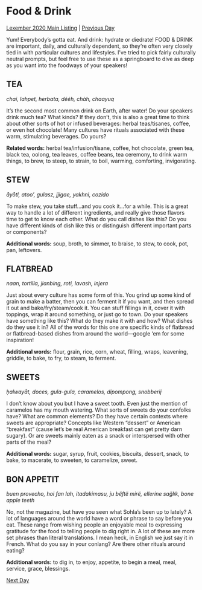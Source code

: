 # Food & Drink
[Lexember 2020 Main Listing](../../toc_lex20) | [Previous Day](10)

Yum! Everybody’s gotta eat. And drink: hydrate or diedrate! FOOD & DRINK are important, daily, and culturally dependent, so they’re often very closely tied in with particular cultures and lifestyles. I’ve tried to pick fairly culturally neutral prompts, but feel free to use these as a springboard to dive as deep as you want into the foodways of your speakers!

## TEA

_chai, lahpet, herbata, dééh, chàh, chaayuq_

It’s the second most common drink on Earth, after water! Do your speakers drink much tea? What kinds? If they don’t, this is also a great time to think about other sorts of hot or infused beverages: herbal teas/tisanes, coffee, or even hot chocolate! Many cultures have rituals associated with these warm, stimulating beverages. Do yours?

**Related words:** herbal tea/infusion/tisane, coffee, hot chocolate, green tea, black tea, oolong, tea leaves, coffee beans, tea ceremony, to drink warm things, to brew, to steep, to strain, to boil, warming, comforting, invigorating.

## STEW

_āyōtl, atoo’, gulasz, jjigae, yakhni, cozido_

To make stew, you take stuff...and you cook it...for a while. This is a great way to handle a lot of different ingredients, and really give those flavors time to get to know each other. What do you call dishes like this? Do you have different kinds of dish like this or distinguish different important parts or components?

**Additional words:** soup, broth, to simmer, to braise, to stew, to cook, pot, pan, leftovers.

## FLATBREAD

_naan, tortilla, jianbing, roti, lavash, injera_

Just about every culture has some form of this. You grind up some kind of grain to make a batter, then you can ferment it if you want, and then spread it out and bake/fry/steam/cook it. You can stuff fillings in it, cover it with toppings, wrap it around something, or just go to town. Do your speakers have something like this? What do they make it with and how? What dishes do they use it in? All of the words for this one are specific kinds of flatbread or flatbread-based dishes from around the world—google ‘em for some inspiration!

**Additional words:** flour, grain, rice, corn, wheat, filling, wraps, leavening, griddle, to bake, to fry, to steam, to ferment.

## SWEETS

_ḥalwayāt, doces, gula-gula, caramelos, dipompong, snobberij_

I don’t know about you but I have a sweet tooth. Even just the mention of caramelos has my mouth watering. What sorts of sweets do your confolks have? What are common elements? Do they have certain contexts where sweets are appropriate? Concepts like Western “dessert” or American “breakfast” (cause let’s be real American breakfast can get pretty darn sugary). Or are sweets mainly eaten as a snack or interspersed with other parts of the meal?

**Additional words:** sugar, syrup, fruit, cookies, biscuits, dessert, snack, to bake, to macerate, to sweeten, to caramelize, sweet.

## BON APPETIT

_buen provecho, hoi fan lah, itadakimasu, ju bëftë mirë, ellerine sağlık, bone apple teeth_

No, not the magazine, but have you seen what Sohla’s been up to lately? A lot of languages around the world have a word or phrase to say before you eat. These range from wishing people an enjoyable meal to expressing gratitude for the food to telling people to dig right in. A lot of these are more set phrases than literal translations. I mean heck, in English we just say it in French. What do you say in your conlang? Are there other rituals around eating?

**Additional words:** to dig in, to enjoy, appetite, to begin a meal, meal, service, grace, blessings.

[Next Day](12)
